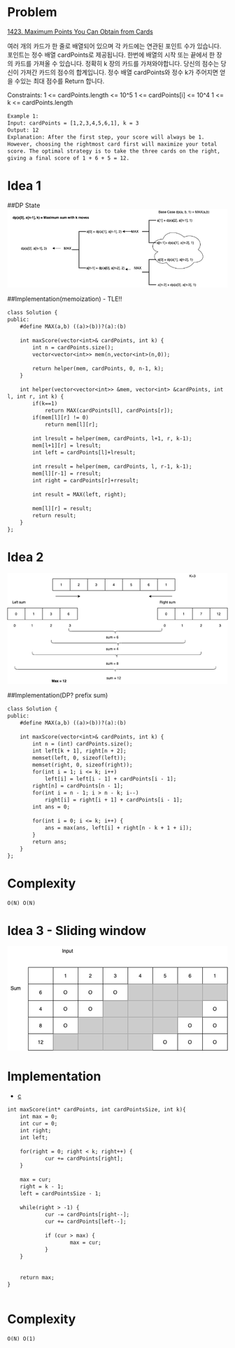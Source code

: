 # Problem

[1423. Maximum Points You Can Obtain from Cards](https://https://leetcode.com/problems/maximum-points-you-can-obtain-from-cards/)

여러 개의 카드가 한 줄로 배열되어 있으며 각 카드에는 연관된 포인트 수가 있습니다. 
포인트는 정수 배열 cardPoints로 제공됩니다.
한번에 배열의 시작 또는 끝에서 한 장의 카드를 가져올 수 있습니다. 
정확히 k 장의 카드를 가져와야합니다.
당신의 점수는 당신이 가져간 카드의 점수의 합계입니다.
정수 배열 cardPoints와 정수 k가 주어지면 얻을 수있는 최대 점수를 Return 합니다.

Constraints:
1 <= cardPoints.length <= 10^5
1 <= cardPoints[i] <= 10^4
1 <= k <= cardPoints.length
```
Example 1:
Input: cardPoints = [1,2,3,4,5,6,1], k = 3
Output: 12
Explanation: After the first step, your score will always be 1. However, choosing the rightmost card first will maximize your total score. The optimal strategy is to take the three cards on the right, giving a final score of 1 + 6 + 5 = 12.
```


# Idea 1

##DP State 
![Explain](DPState.png)


##Implementation(memoization) - TLE!!
```
class Solution {
public:
    #define MAX(a,b) ((a)>(b))?(a):(b)
    
    int maxScore(vector<int>& cardPoints, int k) {
        int n = cardPoints.size();
        vector<vector<int>> mem(n,vector<int>(n,0));
        
        return helper(mem, cardPoints, 0, n-1, k);
    }
    
    int helper(vector<vector<int>> &mem, vector<int> &cardPoints, int l, int r, int k) {
        if(k==1)
            return MAX(cardPoints[l], cardPoints[r]);
        if(mem[l][r] != 0)
            return mem[l][r];
        
        int lresult = helper(mem, cardPoints, l+1, r, k-1);
        mem[l+1][r] = lresult;
        int left = cardPoints[l]+lresult;
        
        int rresult = helper(mem, cardPoints, l, r-1, k-1);
        mem[l][r-1] = rresult;
        int right = cardPoints[r]+rresult;
        
        int result = MAX(left, right);
        
        mem[l][r] = result;
        return result;
    }
};

```


# Idea 2

![Explain](leftright.png)

##Implementation(DP? prefix sum)
```
class Solution {
public:
    #define MAX(a,b) ((a)>(b))?(a):(b)
    
    int maxScore(vector<int>& cardPoints, int k) {
        int n = (int) cardPoints.size();
        int left[k + 1], right[n + 2];
        memset(left, 0, sizeof(left));
        memset(right, 0, sizeof(right));
        for(int i = 1; i <= k; i++)
            left[i] = left[i - 1] + cardPoints[i - 1];
        right[n] = cardPoints[n - 1];
        for(int i = n - 1; i > n - k; i--)
            right[i] = right[i + 1] + cardPoints[i - 1];
        int ans = 0;

        for(int i = 0; i <= k; i++) {
            ans = max(ans, left[i] + right[n - k + 1 + i]);
        }
        return ans;
    }
};        
```
# Complexity

```
O(N) O(N)
```


# Idea 3 - Sliding window

![Explain](Slidingw.png)

# Implementation

* [c](slidingwindow.c)
```
int maxScore(int* cardPoints, int cardPointsSize, int k){
    int max = 0;
    int cur = 0;
    int right;
    int left;

    for(right = 0; right < k; right++) {
            cur += cardPoints[right];
    }

    max = cur;
    right = k - 1;
    left = cardPointsSize - 1;

    while(right > -1) {
            cur -= cardPoints[right--];
            cur += cardPoints[left--];

            if (cur > max) {
                    max = cur;
            }
    }


    return max;
}


```

# Complexity

```
O(N) O(1)
```
